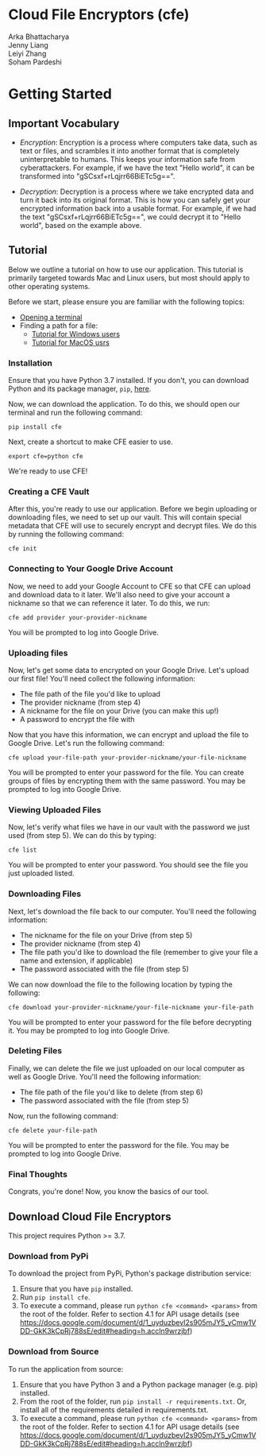 # Cloud File Encryptors (cfe)

Arka Bhattacharya  
Jenny Liang  
Leiyi Zhang  
Soham Pardeshi

# Getting Started

## Important Vocabulary
- *Encryption*: Encryption is a process where computers take data, such as text or files, and scrambles it into another format that is completely uninterpretable to humans. This keeps your information safe from cyberattackers. For example, if we have the text "Hello world", it can be transformed into "gSCsxf+rLqjrr66BiETc5g==". 

- *Decryption*: Decryption is a process where we take encrypted data and turn it back into its original format. This is how you can safely get your encrypted information back into a usable format. For example, if we had the text "gSCsxf+rLqjrr66BiETc5g==", we could decrypt it to "Hello world", based on the example above. 

## Tutorial
Below we outline a tutorial on how to use our application. This tutorial is primarily targeted towards Mac and Linux users, but most should apply to other operating systems.

Before we start, please ensure you are familiar with the following topics:
- [Opening a terminal](https://towardsdatascience.com/a-quick-guide-to-using-command-line-terminal-96815b97b955)
- Finding a path for a file:
  - [Tutorial for Windows users](https://www.sony.com/electronics/support/articles/00015251)
  - [Tutorial for MacOS usrs](https://macpaw.com/how-to/get-file-path-mac)

### Installation
Ensure that you have Python 3.7 installed. If you don't, you can download Python and its package manager, `pip`, [here](https://www.python.org/downloads/).

Now, we can download the application. To do this, we should open our terminal and run the following command:
```
pip install cfe
```

Next, create a shortcut to make CFE easier to use.
```
export cfe=python cfe
```
We're ready to use CFE!


### Creating a CFE Vault
After this, you're ready to use our application. Before we begin uploading or downloading files, we need to set up our vault. This will contain special metadata that CFE will use to securely encrypt and decrypt files. We do this by running the following command:
```
cfe init
```

### Connecting to Your Google Drive Account
Now, we need to add your Google Account to CFE so that CFE can upload and download data to it later. We'll also need to give your account a nickname so that we can reference it later. To do this, we run:
```
cfe add provider your-provider-nickname
```
You will be prompted to log into Google Drive.

### Uploading files
Now, let's get some data to encrypted on your Google Drive. Let's upload our first file! You'll need collect the following information:
- The file path of the file you'd like to upload
- The provider nickname (from step 4)
- A nickname for the file on your Drive (you can make this up!)
- A password to encrypt the file with

Now that you have this information, we can encrypt and upload the file to Google Drive. Let's run the following command:
```
cfe upload your-file-path your-provider-nickname/your-file-nickname
```
You will be prompted to enter your password for the file. You can create groups of files by encrypting them with the same password. You may be prompted to log into Google Drive.

### Viewing Uploaded Files
Now, let's verify what files we have in our vault with the password we just used (from step 5). We can do this by typing:
```
cfe list
```
You will be prompted to enter your password. You should see the file you just uploaded listed.

### Downloading Files
Next, let's download the file back to our computer. You'll need the following information:
- The nickname for the file on your Drive (from step 5)
- The provider nickname (from step 4)
- The file path you'd like to download the file (remember to give your file a name and extension, if applicable)
- The password associated with the file (from step 5)

We can now download the file to the following location by typing the following:
```
cfe download your-provider-nickname/your-file-nickname your-file-path
```
You will be prompted to enter your password for the file before decrypting it. You may be prompted to log into Google Drive.


### Deleting Files
Finally, we can delete the file we just uploaded on our local computer as well as Google Drive. You'll need the following information:
- The file path of the file you'd like to delete (from step 6)
- The password associated with the file (from step 5)

Now, run the following command:
```
cfe delete your-file-path
```
You will be prompted to enter the password for the file. You may be prompted to log into Google Drive.

### Final Thoughts
Congrats, you're done! Now, you know the basics of our tool.

## Download Cloud File Encryptors
This project requires Python >= 3.7.

### Download from PyPi
To download the project from PyPi, Python's package distribution service:
1. Ensure that you have `pip` installed.
2. Run `pip install cfe`.
3. To execute a command, please run `python cfe <command> <params>` from the root of the folder. Refer to section 4.1 for API usage details (see https://docs.google.com/document/d/1_uyduzbevI2s905mJY5_yCmw1VDD-GkK3kCpRj788sE/edit#heading=h.accln9wrzjbf)

### Download from Source
To run the application from source:
1. Ensure that you have Python 3 and a Python package manager (e.g. pip) installed.
2. From the root of the folder, run `pip install -r requirements.txt`. Or, install all of the requirements detailed in requirements.txt.
3. To execute a command, please run `python cfe <command> <params>` from the root of the folder. Refer to section 4.1 for API usage details (see https://docs.google.com/document/d/1_uyduzbevI2s905mJY5_yCmw1VDD-GkK3kCpRj788sE/edit#heading=h.accln9wrzjbf)